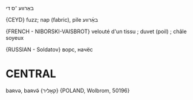 באַרווע
־ס
די

{CEYD}
fuzz; nap (fabric), pile באַ֜רווע

{FRENCH - NIBORSKI-VAISBROT}
velouté d'un tissu ; duvet (poil) ; châle soyeux

{RUSSIAN - Soldatov}
ворс, начёс

CENTRAL
========

baʀvə, baʀvə̃ {קאָליר} {POLAND, Wolbrom, 50196}
